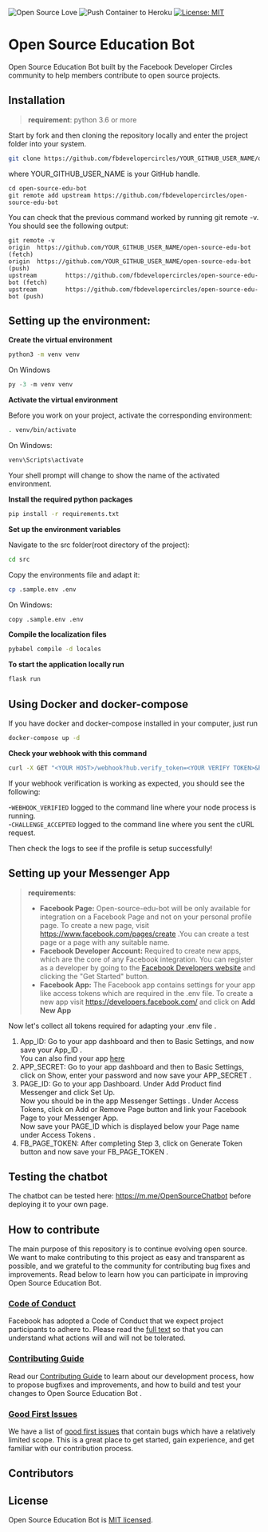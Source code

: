 ![Open Source Love](https://badges.frapsoft.com/os/v2/open-source.svg?v=103)
![Push Container to Heroku](https://github.com/fbdevelopercircles/open-source-edu-bot/workflows/Push%20Container%20to%20Heroku/badge.svg)
[![License: MIT](https://img.shields.io/badge/License-MIT-yellow.svg)](./LICENSE)

# Open Source Education Bot

Open Source Education Bot built by the Facebook Developer Circles community to help members contribute to open source projects.

## Installation

> **requirement**: python 3.6 or more

Start by fork and then cloning the repository locally and enter the project folder into your system.

```bash
git clone https://github.com/fbdevelopercircles/YOUR_GITHUB_USER_NAME/open-source-edu-bot 
```

where YOUR_GITHUB_USER_NAME is your GitHub handle.

```
cd open-source-edu-bot
git remote add upstream https://github.com/fbdevelopercircles/open-source-edu-bot
```

You can check that the previous command worked by running git remote -v. You should see the following output:
```
git remote -v
origin  https://github.com/YOUR_GITHUB_USER_NAME/open-source-edu-bot (fetch)
origin  https://github.com/YOUR_GITHUB_USER_NAME/open-source-edu-bot (push)
upstream        https://github.com/fbdevelopercircles/open-source-edu-bot (fetch)
upstream        https://github.com/fbdevelopercircles/open-source-edu-bot (push)
```


## Setting up the environment:

**Create the virtual environment**

```bash
python3 -m venv venv
```

On Windows

```PowerShell
py -3 -m venv venv
```

**Activate the virtual environment**

Before you work on your project, activate the corresponding environment:

```bash
. venv/bin/activate
```

On Windows:
```PowerShell
venv\Scripts\activate
```

Your shell prompt will change to show the name of the activated environment.

**Install the required python packages**

```bash
pip install -r requirements.txt
```

**Set up the environment variables**  

Navigate to the src folder(root directory of the project):

```bash
cd src
```

Copy the environments file and adapt it:

```bash
cp .sample.env .env
```

On Windows:
```bash
copy .sample.env .env
```

**Compile the localization files**

```bash
pybabel compile -d locales
```

**To start the application locally run**

```bash
flask run
```

## Using Docker and docker-compose

If you have docker and docker-compose installed in your computer, just run

```bash
docker-compose up -d
```

**Check your webhook with this command**

```bash
curl -X GET "<YOUR HOST>/webhook?hub.verify_token=<YOUR VERIFY TOKEN>&hub.challenge=CHALLENGE_ACCEPTED&hub.mode=subscribe&init_bot=true"
```
If your webhook verification is working as expected, you should see the following:

-```WEBHOOK_VERIFIED``` logged to the command line where your node process is running.\
-```CHALLENGE_ACCEPTED``` logged to the command line where you sent the cURL request.

Then check the logs to see if the profile is setup successfully!

## Setting up your Messenger App
> **requirements**: 
>- **Facebook Page:**  Open-source-edu-bot will be only available for integration on a Facebook Page and not on your personal profile page.
To create a new page, visit https://www.facebook.com/pages/create .You can create a test page or a page with any suitable name.
>- **Facebook Developer Account:**  Required to create new apps, which are the core of any Facebook integration. You can register as a developer by going to the [Facebook Developers website](https://developers.facebook.com/) and clicking the "Get Started" button.
>- **Facebook App:** The Facebook app contains settings for your app like access tokens which are required in the .env file. To create a new app visit https://developers.facebook.com/ and click on **Add New App**

Now let's collect all tokens required for adapting your .env file .
1.  App_ID: Go to your app dashboard and then to Basic Settings, and now save your App_ID . \
You can also find your app [here](https://developers.facebook.com/apps/) 
2. APP_SECRET: Go to your app dashboard and then to Basic Settings, click on Show, enter your password and now save your APP_SECRET .
3. PAGE_ID: Go to your app Dashboard. Under Add Product find Messenger and click Set Up.\
Now you should be in the app Messenger Settings . 
Under Access Tokens, click on Add or Remove Page button and link your Facebook Page to your Messenger App. \
Now save your PAGE_ID which is displayed below your Page name under Access Tokens .
4. FB_PAGE_TOKEN: After completing Step 3, click on Generate Token button and now save your FB_PAGE_TOKEN .

## Testing the chatbot 

The chatbot can be tested here: https://m.me/OpenSourceChatbot before deploying it to your own page.

## How to contribute

The main purpose of this repository is to continue evolving open source. We want to make contributing to this project as easy and transparent as possible, and we grateful to the community for contributing bug fixes and improvements. Read below to learn how you can participate in improving Open Source Education Bot.

### [Code of Conduct][code]

Facebook has adopted a Code of Conduct that we expect project participants to adhere to.
Please read the [full text][code] so that you can understand what actions will and will not be tolerated.

[code]: ./CODE_OF_CONDUCT.md
### [Contributing Guide][contribute]

Read our [Contributing Guide][contribute] to learn about our development process, how to propose bugfixes and improvements, and how to build and test your changes to Open Source Education Bot .

[contribute]: ./CONTRIBUTING.md

### [Good First Issues][gfi]

We have a list of [good first issues][gfi] that contain bugs which have a relatively limited scope. This is a great place to get started, gain experience, and get familiar with our contribution process.

[gfi]: https://github.com/fbdevelopercircles/open-source-edu-bot/labels/good%20first%20issue

## Contributors

## License

Open Source Education Bot is [MIT licensed](./LICENSE).
